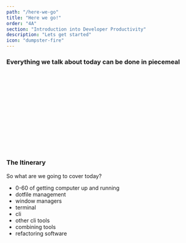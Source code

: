 ```yaml
---
path: "/here-we-go"
title: "Here we go!"
order: "4A"
section: "Introduction into Developer Productivity"
description: "Lets get started"
icon: "dumpster-fire"
---
```


### Everything we talk about today can be done in piecemeal

<br />
<br />
<br />
<br />
<br />
<br />
<br />
<br />
<br />
<br />
<br />
<br />

### The Itinerary
So what are we going to cover today?

* 0-60 of getting computer up and running
* dotfile management
* window managers
* terminal
* cli
* other cli tools
* combining tools
* refactoring software

